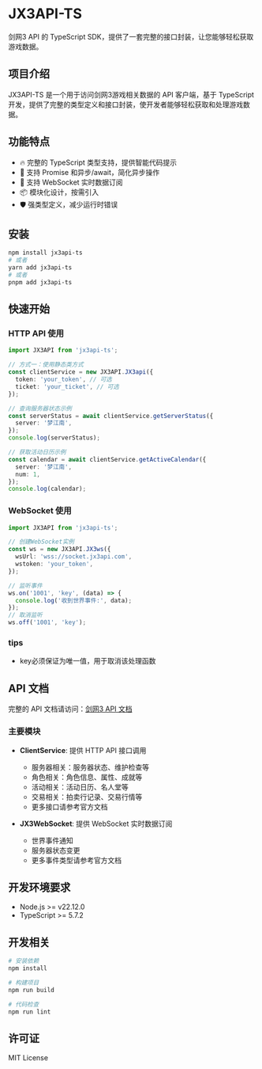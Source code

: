 # JX3API-TS

剑网3 API 的 TypeScript SDK，提供了一套完整的接口封装，让您能够轻松获取游戏数据。

## 项目介绍

JX3API-TS 是一个用于访问剑网3游戏相关数据的 API 客户端，基于 TypeScript 开发，提供了完整的类型定义和接口封装，使开发者能够轻松获取和处理游戏数据。

## 功能特点

- 🔥 完整的 TypeScript 类型支持，提供智能代码提示
- 🚀 支持 Promise 和异步/await，简化异步操作
- 🔌 支持 WebSocket 实时数据订阅
- 📦 模块化设计，按需引入
- 🛡️ 强类型定义，减少运行时错误

## 安装

```bash
npm install jx3api-ts
# 或者
yarn add jx3api-ts
# 或者
pnpm add jx3api-ts
```

## 快速开始

### HTTP API 使用

```typescript
import JX3API from 'jx3api-ts';

// 方式一：使用静态类方式
const clientService = new JX3API.JX3api({
  token: 'your_token', // 可选
  ticket: 'your_ticket', // 可选
});

// 查询服务器状态示例
const serverStatus = await clientService.getServerStatus({
  server: '梦江南',
});
console.log(serverStatus);

// 获取活动日历示例
const calendar = await clientService.getActiveCalendar({
  server: '梦江南',
  num: 1,
});
console.log(calendar);
```

### WebSocket 使用

```typescript
import JX3API from 'jx3api-ts';

// 创建WebSocket实例
const ws = new JX3API.JX3ws({
  wsUrl: 'wss://socket.jx3api.com',
  wstoken: 'your_token',
});

// 监听事件
ws.on('1001', 'key', (data) => {
  console.log('收到世界事件:', data);
});
// 取消监听
ws.off('1001', 'key');
```
### tips 
- key必须保证为唯一值，用于取消该处理函数
## API 文档

完整的 API 文档请访问：[剑网3 API 文档](https://jx3api.com/)

### 主要模块

- **ClientService**: 提供 HTTP API 接口调用
  - 服务器相关：服务器状态、维护检查等
  - 角色相关：角色信息、属性、成就等
  - 活动相关：活动日历、名人堂等
  - 交易相关：拍卖行记录、交易行情等
  - 更多接口请参考官方文档

- **JX3WebSocket**: 提供 WebSocket 实时数据订阅
  - 世界事件通知
  - 服务器状态变更
  - 更多事件类型请参考官方文档


## 开发环境要求

- Node.js >= v22.12.0
- TypeScript >= 5.7.2

## 开发相关

```bash
# 安装依赖
npm install

# 构建项目
npm run build

# 代码检查
npm run lint
```
## 许可证

MIT License
